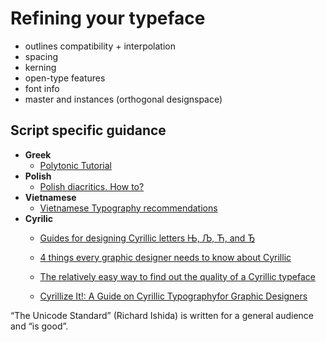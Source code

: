 # Refining your typeface

<div class="page-body">

-   outlines compatibility + interpolation
-   spacing
-   kerning
-   open-type features
-   font info
-   master and instances (orthogonal designspace)

## Script specific guidance

-   **Greek**
    -   [Polytonic Tutorial](https://github.com/irenevl/Polytonic-tutorial)
-   **Polish**
    -   [Polish diacritics. How to?](https://www.twardoch.com/download/polishhowto/)
-   **Vietnamese**
    -   [Vietnamese Typography recommendations](https://vietnamesetypography.com/type-recommendations/)
-   **Cyrilic**
    -   [Guides for designing Cyrillic letters Њ, Љ, Ћ, and Ђ](https://typedrawers.com/discussion/3502/guides-for-designing-cyrillic-letters-Њ-Љ-Ћ-and-Ђ)

    

    -   [4 things every graphic designer needs to know about Cyrillic](https://www.fontsmith.com/blog/2017/05/24/4-things-every-graphic-designer-needs-to-know-about-cyrillic)

    

    -   [The relatively easy way to find out the quality of a Cyrillic typeface](https://leksandra.livejournal.com/115861.html)

    

    -   [Cyrillize It!: A Guide on Cyrillic Typographyfor Graphic Designers](https://books.google.com.co/books/about/Cyrillize_It.html?id=M0KBzgEACAAJ&redir_esc=y)

“The Unicode Standard” (Richard Ishida) is written for a general audience and “is good”.
